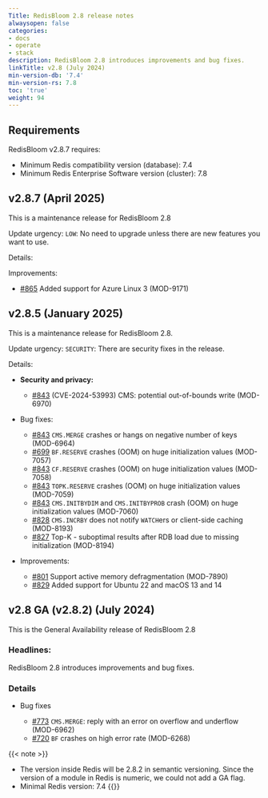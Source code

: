 ```yaml
---
Title: RedisBloom 2.8 release notes
alwaysopen: false
categories:
- docs
- operate
- stack
description: RedisBloom 2.8 introduces improvements and bug fixes.
linkTitle: v2.8 (July 2024)
min-version-db: '7.4'
min-version-rs: 7.8
toc: 'true'
weight: 94
---
```


## Requirements

RedisBloom v2.8.7 requires:

- Minimum Redis compatibility version (database): 7.4
- Minimum Redis Enterprise Software version (cluster): 7.8

## v2.8.7 (April 2025)

This is a maintenance release for RedisBloom 2.8

Update urgency: `LOW`: No need to upgrade unless there are new features you want to use.

Details:

Improvements:
- [#865](https://github.com/redisbloom/redisbloom/pull/865) Added support for Azure Linux 3 (MOD-9171)

## v2.8.5 (January 2025)

This is a maintenance release for RedisBloom 2.8.

Update urgency: `SECURITY`: There are security fixes in the release.

Details:

- **Security and privacy:**
  - [#843](https://github.com/redisbloom/redisbloom/pull/843) (CVE-2024-53993) CMS: potential out-of-bounds write (MOD-6970)

- Bug fixes:
  - [#843](https://github.com/redisbloom/redisbloom/pull/843) `CMS.MERGE` crashes or hangs on negative number of keys (MOD-6964)
  - [#699](https://github.com/redisbloom/redisbloom/pull/699) `BF.RESERVE` crashes (OOM) on huge initialization values (MOD-7057)
  - [#843](https://github.com/redisbloom/redisbloom/pull/843) `CF.RESERVE` crashes (OOM) on huge initialization values (MOD-7058)
  - [#843](https://github.com/redisbloom/redisbloom/pull/843) `TOPK.RESERVE` crashes (OOM) on huge initialization values (MOD-7059)
  - [#843](https://github.com/redisbloom/redisbloom/pull/843) `CMS.INITBYDIM` and `CMS.INITBYPROB` crash (OOM) on huge initialization values (MOD-7060)
  - [#828](https://github.com/redisbloom/redisbloom/pull/828) `CMS.INCRBY` does not notify `WATCH`ers or client-side caching (MOD-8193)
  - [#827](https://github.com/redisbloom/redisbloom/pull/827) Top-K - suboptimal results after RDB load due to missing initialization (MOD-8194)

- Improvements:
  - [#801](https://github.com/redisbloom/redisbloom/pull/801) Support active memory defragmentation (MOD-7890)
  - [#829](https://github.com/redisbloom/redisbloom/pull/829) Added support for Ubuntu 22 and macOS 13 and 14

## v2.8 GA (v2.8.2) (July 2024)

This is the General Availability release of RedisBloom 2.8

### Headlines:

RedisBloom 2.8 introduces improvements and bug fixes.

### Details

- Bug fixes

  - [#773](https://github.com/RedisBloom/RedisBloom/pull/773) `CMS.MERGE`: reply with an error on overflow and underflow (MOD-6962)
  - [#720](https://github.com/RedisBloom/RedisBloom/pull/720) `BF` crashes on high error rate (MOD-6268)

{{< note >}}
- The version inside Redis will be 2.8.2 in semantic versioning. Since the version of a module in Redis is numeric, we could not add a GA flag.
- Minimal Redis version: 7.4
{{</note>}}
